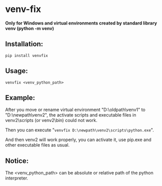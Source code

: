 # venv-fix

**Only for Windows and virtual environments created by standard library venv (python -m venv)**

## Installation:

```pip install venvfix```

## Usage: 

```venvfix <venv_python_path>```

## Example:

After you move or rename virtual environment "D:\oldpath\venv1" to "D:\newpath\venv2", the activate scripts and executable files in venv2\scripts (or venv2\bin) could not work.

Then you can execute "```venvfix D:\newpath\venv2\scripts\python.exe```".

And then venv2 will work properly, you can activate it, use pip.exe and other executable files as usual.

## Notice:

The <venv_python_path> can be absolute or relative path of the python interpreter.
